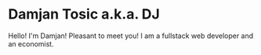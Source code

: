 # Damjan Tosic a.k.a. DJ 
Hello! I'm Damjan! Pleasant to meet you! I am a fullstack web developer and an economist.

